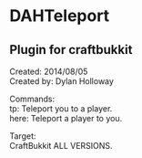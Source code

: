 # DAHTeleport
## Plugin for craftbukkit

Created: 2014/08/05  
Created by: Dylan Holloway  

Commands:  
    tp: Teleport you to a player.  
    here: Teleport a player to you.  
  
Target:  
  CraftBukkit ALL VERSIONS.

